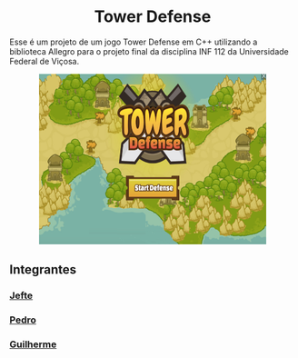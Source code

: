 <h1 align="center">
	Tower Defense
</h1>
<p>
	Esse é um projeto de um jogo Tower Defense em C++ utilizando a biblioteca Allegro para o projeto final da disciplina INF 112 da Universidade Federal de Viçosa.
</p>
<div align="center">
	<img src="./Menu_bmp.bmp" width="400px" height="300px"/>
</div>
<h2>Integrantes</h2>
<h3><a href="https://github.com/kalupx">Jefte</h3>
<h3><a href="https://github.com/PedroFiorio">Pedro</h3>
<h3><a href="https://github.com/GuilhermeUFV">Guilherme</h3>
